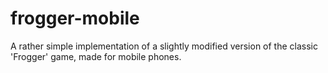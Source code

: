 # frogger-mobile
A rather simple implementation of a slightly modified version of the classic 'Frogger' game, made for mobile phones.
